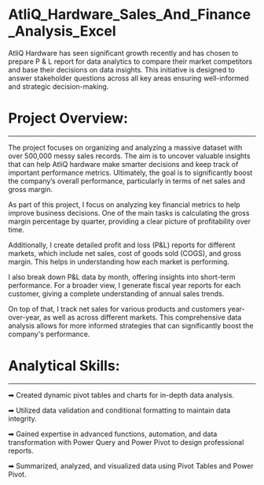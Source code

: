 # AtliQ_Hardware_Sales_And_Finance_Analysis_Excel

AtliQ Hardware has seen significant growth recently and has chosen to prepare P & L report for data analytics to compare their market competitors and base their decisions on data insights. This initiative is designed to answer stakeholder questions across all key areas ensuring well-informed and strategic decision-making.

# Project Overview:
-----------------------
The project focuses on organizing and analyzing a massive dataset with over 500,000 messy sales records. The aim is to uncover valuable insights that can help AtliQ hardware make smarter decisions and keep track of important performance metrics. Ultimately, the goal is to significantly boost the company’s overall performance, particularly in terms of net sales and gross margin.

As part of this project, I focus on analyzing key financial metrics to help improve business decisions. One of the main tasks is calculating the gross margin percentage by quarter, providing a clear picture of profitability over time.

Additionally, I create detailed profit and loss (P&L) reports for different markets, which include net sales, cost of goods sold (COGS), and gross margin. This helps in understanding how each market is performing.

I also break down P&L data by month, offering insights into short-term performance. For a broader view, I generate fiscal year reports for each customer, giving a complete understanding of annual sales trends.

On top of that, I track net sales for various products and customers year-over-year, as well as across different markets. This comprehensive data analysis allows for more informed strategies that can significantly boost the company's performance.

# Analytical Skills:
-----------------------
➡ Created dynamic pivot tables and charts for in-depth data analysis.

➡ Utilized data validation and conditional formatting to maintain data integrity.

➡ Gained expertise in advanced functions, automation, and data transformation with Power Query and Power Pivot to design professional reports.

➡ Summarized, analyzed, and visualized data using Pivot Tables and Power Pivot.
